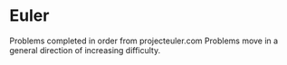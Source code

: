 Euler
=====

Problems completed in order from projecteuler.com
Problems move in a general direction of increasing difficulty.

